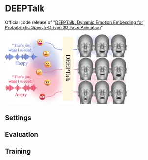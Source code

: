 # DEEPTalk
Official code release of "[DEEPTalk: Dynamic Emotion Embedding for Probabilistic Speech-Driven 3D Face Animation](https://arxiv.org/abs/2408.06010)"

<img src="./demo/teaser_final.png" alt="alt text" width="400">


## Settings

## Evaluation

## Training

